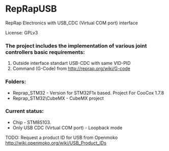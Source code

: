 # RepRapUSB
RepRap Electronics with USB_CDC (Virtual COM port) interface

License: GPLv3

### The project includes the implementation of various joint controllers basic requirements:
1. Outside interface standart USB-CDC with same VID-PID
2. Command (G-Code) from http://reprap.org/wiki/G-code

### Folders:
* Reprap_STM32 - Version for STM32F1x based. Project For CooCox 1.7.8
* Reprap_STM32\CubeMX - CubeMX project

### Current status:
* Chip - STM8S103. 
* Only USB CDC (Virtual COM port) - Loopback mode

TODO: Request a product ID for USB from Openmoko http://wiki.openmoko.org/wiki/USB_Product_IDs
